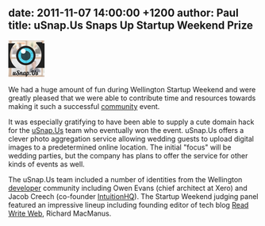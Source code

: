 date: 2011-11-07 14:00:00 +1200
author: Paul
title: uSnap.Us Snaps Up Startup Weekend Prize
----

![usnap.png](/media/2011-11-07-usnap.png)

We had a huge amount of fun during Wellington Startup Weekend and were greatly pleased that we were able to contribute time and resources towards making it such a successful [community](https://iwantmyname.com/blog/2011/10/being-good-neighbours.html) event.

It was especially gratifying to have been able to supply a cute domain hack for the [uSnap.Us](http://archived.link/http://usnap.us/) team who eventually won the event. uSnap.Us offers a clever photo aggregation service allowing wedding guests to upload digital images to a predetermined online location. The initial "focus" will be wedding parties, but the company has plans to offer the service for other kinds of events as well.

The uSnap.Us team included a number of identities from the Wellington [developer](https://iwantmyname.co.nz/services/developer/) community including Owen Evans (chief architect at Xero) and Jacob Creech (co-founder [IntuitionHQ](https://iwantmyname.com/blog/2011/08/intuitionhq-gets-landing-pad-boost.html)). The Startup Weekend judging panel featured an impressive lineup including founding editor of tech blog [Read Write Web](http://www.readwriteweb.com/), Richard MacManus.
